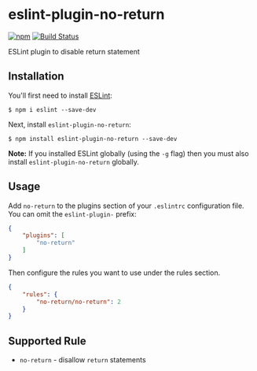 # eslint-plugin-no-return


[![npm](https://img.shields.io/npm/v/eslint-plugin-no-return.svg)](https://www.npmjs.com/package/eslint-plugin-no-return)
[![Build Status](https://travis-ci.org/boiyaa/eslint-plugin-no-return.svg?branch=master)](https://travis-ci.org/boiyaa/eslint-plugin-no-return)

ESLint plugin to disable return statement

## Installation

You'll first need to install [ESLint](http://eslint.org):

```
$ npm i eslint --save-dev
```

Next, install `eslint-plugin-no-return`:

```
$ npm install eslint-plugin-no-return --save-dev
```

**Note:** If you installed ESLint globally (using the `-g` flag) then you must also install `eslint-plugin-no-return` globally.

## Usage

Add `no-return` to the plugins section of your `.eslintrc` configuration file. You can omit the `eslint-plugin-` prefix:

```json
{
    "plugins": [
        "no-return"
    ]
}
```


Then configure the rules you want to use under the rules section.

```json
{
    "rules": {
        "no-return/no-return": 2
    }
}
```

## Supported Rule

* `no-return` - disallow `return` statements
